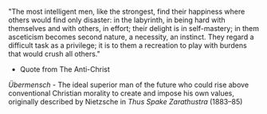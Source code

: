 "The most intelligent men, like the strongest, find their happiness where others would find only disaster: in the labyrinth, in being hard with themselves and with others, in effort; their delight is in self-mastery; in them asceticism becomes second nature, a necessity, an instinct. They regard a difficult task as a privilege; it is to them a recreation to play with burdens that would crush all others."
- Quote from The Anti-Christ


*Übermensch* - The ideal superior man of the future who could rise above conventional Christian morality to create and impose his own values, originally described by Nietzsche in _Thus Spake Zarathustra_ (1883–85)
